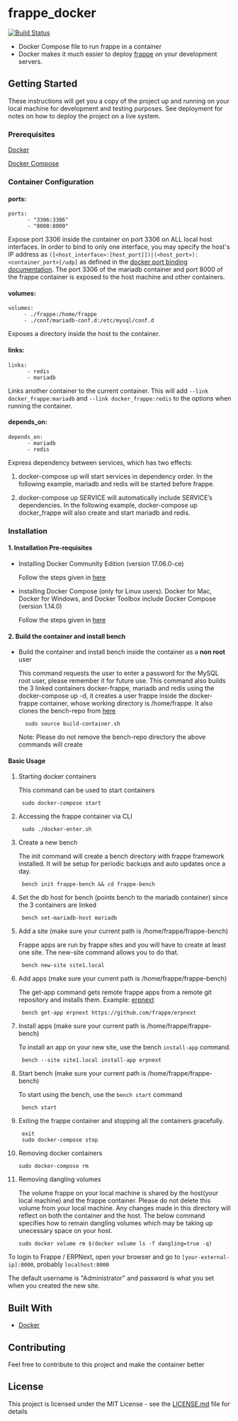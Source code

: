 # frappe_docker
[![Build Status](https://travis-ci.org/vishalseshagiri/frappe_docker.svg?branch=development)](https://travis-ci.org/vishalseshagiri/frappe_docker)

* Docker Compose file to run frappe in a container
* Docker makes it much easier to deploy [frappe](https://github.com/frappe/frappe) on your development servers.

## Getting Started

These instructions will get you a copy of the project up and running on your local machine for development and testing purposes. See deployment for notes on how to deploy the project on a live system.

### Prerequisites

[Docker](https://www.docker.com/)

[Docker Compose](https://docs.docker.com/compose/overview/)

### Container Configuration

#### ports:

```
ports:
      - "3306:3306"
      - "8000:8000"
```

Expose port 3306 inside the container on port 3306 on ALL local host interfaces. In order to bind to only one interface, you may specify the host's IP address as `([<host_interface>:[host_port]])|(<host_port>):<container_port>[/udp]` as defined in the [docker port binding documentation](http://docs.docker.com/userguide/dockerlinks/). The port 3306 of the mariadb container and port 8000 of the frappe container is exposed to the host machine and other containers.

#### volumes:

```
volumes:
     - ./frappe:/home/frappe
     - ./conf/mariadb-conf.d:/etc/mysql/conf.d
```
Exposes a directory inside the host to the container.

#### links:

```
links:
      - redis
      - mariadb
```

Links another container to the current container. This will add `--link docker_frappe:mariadb` and `--link docker_frappe:redis` to the options when running the container.

#### depends_on:

```
depends_on:
      - mariadb
      - redis
```
Express dependency between services, which has two effects:

1. docker-compose up will start services in dependency order. In the following example, mariadb and redis will be started before frappe.

2. docker-compose up SERVICE will automatically include SERVICE’s dependencies. In the following example, docker-compose up docker_frappe will also create and start mariadb and redis.

### Installation

#### 1. Installation Pre-requisites

- Installing Docker Community Edition (version 17.06.0-ce)

	Follow the steps given in [here](https://docs.docker.com/engine/installation)

- Installing Docker Compose (only for Linux users). Docker for Mac, Docker for Windows, and Docker Toolbox include Docker Compose (version 1.14.0)

	Follow the steps given in [here](https://docs.docker.com/compose/install/)

#### 2. Build the container and install bench

* Build the container and install bench inside the container as a **non root** user
	
	This command requests the user to enter a password for the MySQL root user, please remember it for future use.
	This command also builds the 3 linked containers docker-frappe, mariadb and redis using the docker-compose up -d, 
	it creates a user frappe inside the docker-frappe container, whose working directory is /home/frappe. It also clones
	the bench-repo from [here](https://github.com/frappe/bench)
		
		sudo source build-container.sh

	Note: Please do not remove the bench-repo directory the above commands will create

#### Basic Usage
1. Starting docker containers

	This command can be used to start containers
	
		sudo docker-compose start

2. Accessing the frappe container via CLI

		sudo ./docker-enter.sh
		
3. Create a new bench

	The init command will create a bench directory with frappe framework
	installed. It will be setup for periodic backups and auto updates once
	a day.

		bench init frappe-bench && cd frappe-bench		

4. Set the db host for bench (points bench to the mariadb container) since the 3 containers are linked 

		bench set-mariadb-host mariadb

5. Add a site (make sure your current path is /home/frappe/frappe-bench)

	Frappe apps are run by frappe sites and you will have to create at least one
	site. The new-site command allows you to do that.

		bench new-site site1.local

6. Add apps (make sure your current path is /home/frappe/frappe-bench)

	The get-app command gets remote frappe apps from a remote git repository and installs them. Example: [erpnext](https://github.com/frappe/erpnext)

		bench get-app erpnext https://github.com/frappe/erpnext

7. Install apps (make sure your current path is /home/frappe/frappe-bench)

	To install an app on your new site, use the bench `install-app` command.

		bench --site site1.local install-app erpnext

8. Start bench (make sure your current path is /home/frappe/frappe-bench)

	To start using the bench, use the `bench start` command

		bench start
		
9. Exiting the frappe container and stopping all the containers gracefully.
  
  		exit
  		sudo docker-compose stop

10. Removing docker containers

		sudo docker-compose rm

11. Removing dangling volumes
	
	The volume frappe on your  local machine is shared by the host(your local machine) and the frappe container.
	Please do not delete this volume from your local machine. Any changes made in this directory will reflect on both
	the container and the host. The below command specifies how to remain dangling volumes which may be taking up
	unecessary space on your host.
	
		sudo docker volume rm $(docker volume ls -f dangling=true -q)

To login to Frappe / ERPNext, open your browser and go to `[your-external-ip]:8000`, probably `localhost:8000`

The default username is "Administrator" and password is what you set when you created the new site.

## Built With

* [Docker](https://www.docker.com/)

## Contributing

Feel free to contribute to this project and make the container better

## License

This project is licensed under the MIT License - see the [LICENSE.md](LICENSE.md) file for details
